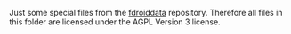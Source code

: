 Just some special files from the [fdroiddata](https://gitlab.com/fdroid/fdroiddata) repository.
Therefore all files in this folder are licensed under the AGPL Version 3 license.
